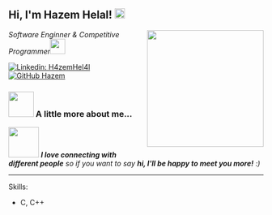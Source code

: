 <h2> Hi, I'm Hazem Helal! 
<img src="https://media0.giphy.com/media/LTGj1ANVfZwkESj0UN/200w.gif?cid=82a1493babfjoe3jghjl6yyzmiybskw7u1tpd68t53tjhpbe&rid=200w.gif&ct=g" width="20"></h2>
<img align='right' src="https://images.squarespace-cdn.com/content/v1/56af9236b6aa60cdf1c52b4b/1464950341113-VN4PQR9DU6LSKDIVHPGI/image-asset.gif" width="230">
<p><em>Software Enginner & Competitive Programmer</a><img src="https://i.pinimg.com/originals/3a/d9/2f/3ad92f626f5fc50edfe4f22b78bafbb6.gif" width="30">
</em></p>

[![Linkedin: H4zemHel4l](https://img.shields.io/badge/-thaianebraga-blue?style=flat-square&logo=Linkedin&logoColor=white&link=https://www.linkedin.com/in/H4zemHel4l/)](https://www.linkedin.com/in/H4zemhel4l)
[![GitHub Hazem](https://img.shields.io/github/followers/H4zemHel4l?label=follow&style=social)](https://github.com/h4zemhel4l)


### <img src="https://media.giphy.com/media/VgCDAzcKvsR6OM0uWg/giphy.gif" width="50"> A little more about me...  

<img src="https://media.giphy.com/media/LnQjpWaON8nhr21vNW/giphy.gif" width="60"> <em><b>I love connecting with different people</b> so if you want to say <b>hi, I'll be happy to meet you more!</b> :)</em>

---
Skills:
- C, C++ 
